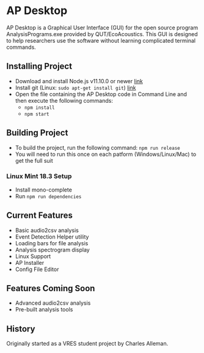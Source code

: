 # AP Desktop

AP Desktop is a Graphical User Interface (GUI) for the open source program AnalysisPrograms.exe provided by QUT/EcoAcoustics. This GUI is designed to help researchers use the software without learning complicated terminal commands.

## Installing Project

- Download and install Node.js v11.10.0 or newer [link](https://nodejs.org/en/download/)
- Install git (Linux: `sudo apt-get install git`) [link](https://git-scm.com/download/win)
- Open the file containing the AP Desktop code in Command Line and then execute the following commands:
  - `npm install`
  - `npm start`

## Building Project

- To build the project, run the following command: `npm run release`
- You will need to run this once on each patform (Windows/Linux/Mac) to get the full suit

### Linux Mint 18.3 Setup

- Install mono-complete
- Run `npm run dependencies`

## Current Features

- Basic audio2csv analysis
- Event Detection Helper utility
- Loading bars for file analysis
- Analysis spectrogram display
- Linux Support
- AP Installer
- Config File Editor

## Features Coming Soon

- Advanced audio2csv analysis
- Pre-built analysis tools

## History

Originally started as a VRES student project by Charles Alleman.
